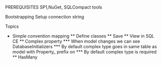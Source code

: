 ﻿PREREQUISITES
SP1,NuGet, SQLCompact tools 

Bootstrapping
Setup connection string


Topics
* Simple convention mapping
** Define classes
** Save
** View in SQL CE
** Complex property
*** When model changes we can see DatabaseInitializers
*** By default complex type goes in same table as model with Property_ prefix on 
*** By default complex type is required
** HasMany